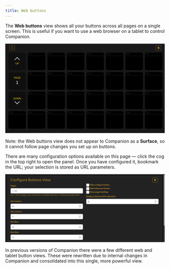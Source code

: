 ```yaml
---
title: Web buttons
---
```


The **Web buttons** view shows all your buttons across all pages on a single screen. This is useful if you want to use a web browser on a tablet to control Companion.

![Web Buttons](images/webbuttons.png?raw=true 'Web Buttons')

Note: the Web buttons view does not appear to Companion as a **Surface**, so it cannot follow page changes you set up on buttons.

There are many configuration options available on this page — click the cog in the top right to open the panel. Once you have configured it, bookmark the URL; your selection is stored as URL parameters.

![Web Buttons Settings](images/webbuttons_settings.png?raw=true 'Web Buttons Settings')

In previous versions of Companion there were a few different web and tablet button views. These were rewritten due to internal changes in Companion and consolidated into this single, more powerful view.
